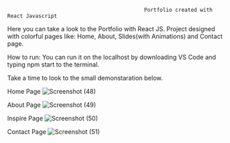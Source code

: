                                                 Portfolio created with React Javascript
Here you can take a look to the Portfolio with React JS. Project designed with colorful pages like: 
Home, About, Slides(with Animations) and Contact page.

How to run:
You can run it on the localhost by downloading VS Code and typing npm start to the terminal.

Take a time to look to the small demonstaration below.

Home Page 
![Screenshot (48)](https://user-images.githubusercontent.com/84046930/175780576-81889bb1-32b3-49e8-a481-baca05d1226f.png)

About Page
![Screenshot (49)](https://user-images.githubusercontent.com/84046930/175780739-b2dd90b5-698d-46cd-b501-dc39505e8047.png)

Inspire Page
![Screenshot (50)](https://user-images.githubusercontent.com/84046930/175780762-d6e2141c-9cef-4234-b57e-53bc75199012.png)

Contact Page
![Screenshot (51)](https://user-images.githubusercontent.com/84046930/175780769-e0f9d824-5636-473f-a60a-02364bbbac4d.png)
